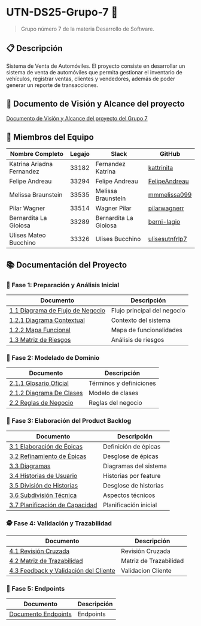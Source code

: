 # UTN-DS25-Grupo-7 🚗
> Grupo número 7 de la materia Desarrollo de Software.

## 📋 Descripción
Sistema de Venta de Automóviles. El proyecto consiste en desarrollar un sistema de venta de automóviles que permita gestionar el inventario de vehículos, registrar ventas, clientes y vendedores, además de poder generar un reporte de transacciones.

## 📑 Documento de Visión y Alcance del proyecto
[Documento de Visión y Alcance del proyecto del Grupo 7](https://github.com/user-attachments/files/19805795/DDS.GRUPO.7.VISION.Y.ALCANCE.DEL.PRODUCTO.pdf)

## 👥 Miembros del Equipo 

| Nombre Completo | Legajo | Slack | GitHub |
|----------------|---------|-------|--------|
| Katrina Ariadna Fernandez | 33182 | Fernandez Katrina | [kattrinita](https://github.com/kattrinita) |
| Felipe Andreau | 33294 | Felipe Andreau | [FelipeAndreau](https://github.com/FelipeAndreau) |
| Melissa Braunstein | 33535 | Melissa Braunstein | [mmmelissa099](https://github.com/mmmelissa099) |
| Pilar Wagner | 33514 | Wagner Pilar | [pilarwagnerr](https://github.com/pilarwagnerr) |
| Bernardita La Gioiosa | 33289 | Bernardita La Gioiosa | [berni-lagio](https://github.com/berni-lagio) |
| Ulises Mateo Bucchino | 33326 | Ulises Bucchino | [ulisesutnfrlp7](https://github.com/ulisesutnfrlp7) |

## 📚 Documentación del Proyecto

### 🧩 Fase 1: Preparación y Análisis Inicial
| Documento | Descripción |
|-----------|-------------|
| [1.1 Diagrama de Flujo de Negocio](./01%20-%20Análisis%20Inicial/1.1-Diagrama_de_flujo(v1.0).jpg) | Flujo principal del negocio |
| [1.2.1 Diagrama Contextual](./01%20-%20Análisis%20Inicial/1.2.1_diagrama_contextual(v1.0).png) | Contexto del sistema |
| [1.2.2 Mapa Funcional](./01%20-%20Análisis%20Inicial/1.2.2_mapa_funcional(v1.0).jpg) | Mapa de funcionalidades |
| [1.3 Matriz de Riesgos](./01%20-%20Análisis%20Inicial/1.3-Matriz_de_Riesgos(v1.0).pdf) | Análisis de riesgos |

### 📘 Fase 2: Modelado de Dominio
| Documento | Descripción |
|-----------|-------------|
| [2.1.1 Glosario Oficial](./02%20-%20Modelado%20de%20Dominio/2.1.1-Glosario_Oficial(v1.0).pdf) | Términos y definiciones |
| [2.1.2 Diagrama De Clases](./02%20-%20Modelado%20de%20Dominio/2.1.2_Diagrama_De_Clases(v1.0).jpg) | Modelo de clases |
| [2.2 Reglas de Negocio](./02%20-%20Modelado%20de%20Dominio/2.2_Definición_De_Reglas_De_Negocio(v1.0).pdf) | Reglas del negocio |

### 🧱 Fase 3: Elaboración del Product Backlog
| Documento | Descripción |
|-----------|-------------|
| [3.1 Elaboración de Épicas](./03%20-%20Product%20Backlog/3.1-Elaboración-De-Épicas.md) | Definición de épicas |
| [3.2 Refinamiento de Épicas](./03%20-%20Product%20Backlog/3.2-Refinamiento-De-Épicas-En-Features.md) | Desglose de épicas |
| [3.3 Diagramas](./03%20-%20Product%20Backlog/3.3-Diagramas.pdf) | Diagramas del sistema |
| [3.4 Historias de Usuario](./03%20-%20Product%20Backlog/3.4-Historias-de-Usuario-por-Feature.pdf) | Historias por feature |
| [3.5 División de Historias](./03%20-%20Product%20Backlog/3.5-División-Historias-de-Usuario.md) | Desglose de historias |
| [3.6 Subdivisión Técnica](./03%20-%20Product%20Backlog/3.6-Subdivisión-Técnica.md) | Aspectos técnicos |
| [3.7 Planificación de Capacidad](./03%20-%20Product%20Backlog/3.7-Planificación-de-Capacidad-Inicial.md) | Planificación inicial |

### 🕵️ Fase 4: Validación y Trazabilidad
| Documento | Descripción |
|-----------|-------------|
| [4.1 Revisión Cruzada](./04%20-%20Validación%20y%20Trazabilidad/4.1-Revisión-Cruzada.md) | Revisión Cruzada |
| [4.2 Matriz de Trazabilidad](./04%20-%20Validación%20y%20Trazabilidad/4.2-Matriz-De-Trazabilidad.pdf) | Matriz de Trazabilidad |
| [4.3 Feedback y Validación del Cliente](./04%20-%20Validación%20y%20Trazabilidad/4.3_Feedback_y_Validación_del_cliente.pdf) | Validacion Cliente |

### 🔗 Fase 5: Endpoints
| Documento | Descripción |
|-----------|-------------|
| [Documento Endpoints](./05%20-%20Endpoints/Endpoints.md) | Endpoints |
